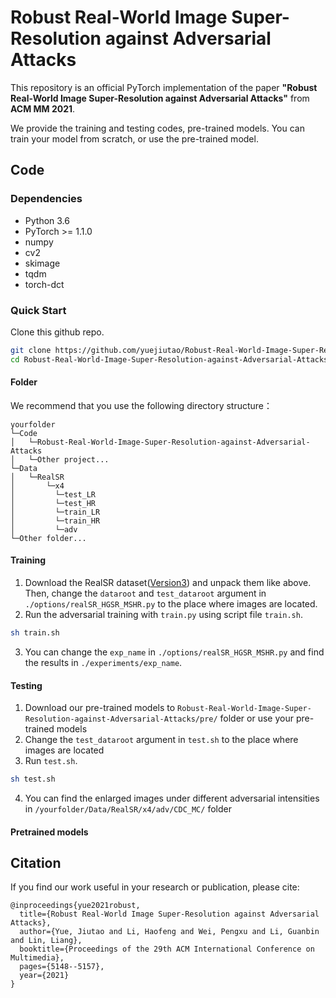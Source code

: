 # Robust Real-World Image Super-Resolution against Adversarial Attacks

This repository is an official PyTorch implementation of the paper **"Robust Real-World Image Super-Resolution against Adversarial Attacks"** from **ACM MM 2021**.

We provide the training and testing codes, pre-trained models. You can train your model from scratch, or use the pre-trained model.

## Code
### Dependencies
* Python 3.6
* PyTorch >= 1.1.0
* numpy
* cv2
* skimage
* tqdm
* torch-dct


### Quick Start
Clone this github repo.
```bash
git clone https://github.com/yuejiutao/Robust-Real-World-Image-Super-Resolution-against-Adversarial-Attacks.git
cd Robust-Real-World-Image-Super-Resolution-against-Adversarial-Attacks
```

#### Folder
We recommend that you use the following directory structure：<br>
```
yourfolder
└─Code
│   └─Robust-Real-World-Image-Super-Resolution-against-Adversarial-Attacks
│   └─Other project...
└─Data
│   └─RealSR
│       └─x4
│         └─test_LR
│         └─test_HR
│         └─train_LR
│         └─train_HR
│         └─adv
└─Other folder...         
```

#### Training
1. Download the RealSR dataset([Version3](https://github.com/csjcai/RealSR)) and unpack them like above. Then, change the ```dataroot``` and ```test_dataroot``` argument in ```./options/realSR_HGSR_MSHR.py``` to the place where images are located.
2. Run the adversarial training with ```train.py``` using script file ```train.sh```.
```bash
sh train.sh
```
3. You can change the ```exp_name``` in ```./options/realSR_HGSR_MSHR.py``` and find the results in  ```./experiments/exp_name```.


#### Testing
1. Download our pre-trained models to ```Robust-Real-World-Image-Super-Resolution-against-Adversarial-Attacks/pre/``` folder or use your pre-trained models
2. Change the ```test_dataroot``` argument in ```test.sh``` to the place where images are located
3. Run ```test.sh```.
```bash
sh test.sh
```
4. You can find the enlarged images under different adversarial intensities in ```/yourfolder/Data/RealSR/x4/adv/CDC_MC/``` folder

#### Pretrained models


## Citation
If you find our work useful in your research or publication, please cite:
```
@inproceedings{yue2021robust,
  title={Robust Real-World Image Super-Resolution against Adversarial Attacks},
  author={Yue, Jiutao and Li, Haofeng and Wei, Pengxu and Li, Guanbin and Lin, Liang},
  booktitle={Proceedings of the 29th ACM International Conference on Multimedia},
  pages={5148--5157},
  year={2021}
}
```
